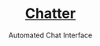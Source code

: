 <h1 align="center"><a href="https://chatter.kylecaprio.dev" target="_blank" rel="noopener noreferrer">Chatter</a></h1>
<p align="center">Automated Chat Interface</p>
